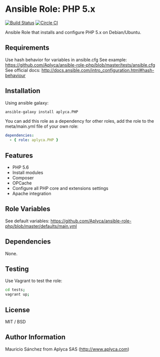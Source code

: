 # Ansible Role: PHP 5.x

[![Build Status](https://travis-ci.org/Aplyca/ansible-role-php.svg?branch=master)](https://travis-ci.org/Aplyca/ansible-role-php)
[![Circle CI](https://circleci.com/gh/Aplyca/ansible-role-php/tree/master.png?style=badge)](https://circleci.com/gh/Aplyca/ansible-role-php/tree/master)

Ansible Role that installs and configure PHP 5.x on Debian/Ubuntu.

## Requirements

Use hash behavior for variables in ansible.cfg
See example: https://github.com/Aplyca/ansible-role-php/blob/master/tests/ansible.cfg
See official docs: http://docs.ansible.com/intro_configuration.html#hash-behaviour

## Installation

Using ansible galaxy:
```bash
ansible-galaxy install aplyca.PHP
```
You can add this role as a dependency for other roles, add the role to the meta/main.yml file of your own role:
```yaml
dependencies:
  - { role: aplyca.PHP }
```
## Features

* PHP 5.6
* Install modules
* Composer
* OPCache
* Configure all PHP core and extensions settings
* Apache integration

## Role Variables

See default variables: https://github.com/Aplyca/ansible-role-php/blob/master/defaults/main.yml

## Dependencies

None.

## Testing

Use Vagrant to test the role:

```bash
cd tests;
vagrant up;
```

## License

MIT / BSD

## Author Information

Mauricio Sánchez from Aplyca SAS (http://www.aplyca.com)
